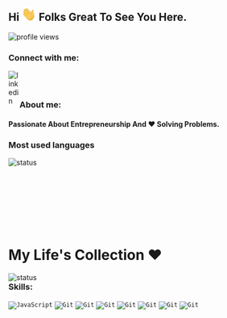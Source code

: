 ## Hi  <img src="https://github.com/Yeroshenko/Yeroshenko/blob/master/Hi.gif" width="29px">  Folks Great To See You Here.

<img src="https://gpvc.arturio.dev/shivamguys" alt="profile views">  

### Connect with me:
[<img align="left" alt="linkedin" width="22px" src="https://image.flaticon.com/icons/svg/174/174857.svg" />][linkedin]


[linkedin]: https://www.linkedin.com/in/iamshivampandey/



<br />	
<br />	

### About me:
#### Passionate About Entrepreneurship And ❤️ Solving Problems.


### Most used languages	
<img align="left" alt="status" display="block" src="https://github-readme-stats.vercel.app/api/top-langs/?username=shivamguys&layout=compact" />


<br />	
<br />	
<br />	
<br />	

<br />	
<br />	
<br />	
<br />	


#  My Life's Collection ❤️	
<img align="left" width="500px" alt="status" display="block" src="https://quickchart.io/chart?bkg=white&c={%20type:%20%27bar%27,%20data:%20{%20labels:%20[%27VueJs%27,%20%27Python%27,%20%27DevOps%27,%20%27Flask%27,%27Data%20Architect%27,%27Javascript%27,%27UX%20Developer%27],%20datasets:%20[{%20label:%20%27Developer%20Skills%27,%20data:%20[80,%20100,%2075,%2080,80,85,80],%20backgroundColor:%20%27orange%27,%20}]%20},%20options:%20{%20title:%20{%20display:%20true,%20text:%20%27Shivam%20Pandey%20:-)%27,%20fontColor:%20%27orange%27,%20fontSize:%2032,%20}},}" />


### Skills:

<code><img alt="JavaScript" width="40px" src="https://cdn.worldvectorlogo.com/logos/javascript.svg" /></code>
<code><img alt="Git" width="40px" src="https://cdn.worldvectorlogo.com/logos/git-icon.svg" /></code>
<code><img alt="Git" width="40px" src="https://cdn.worldvectorlogo.com/logos/python-5.svg" /></code>
<code><img alt="Git" width="40px" src="https://cdn.worldvectorlogo.com/logos/vue-js-1.svg" /></code>
<code><img alt="Git" width="40px" src="https://cdn.worldvectorlogo.com/logos/flask.svg" /></code>
<code><img alt="Git" width="40px" src="https://cdn.worldvectorlogo.com/logos/aws-2.svg" /></code>
<code><img alt="Git" width="40px" src="https://cdn.worldvectorlogo.com/logos/mysql-7.svg" /></code>
<code><img alt="Git" width="40px" src="https://cdn.worldvectorlogo.com/logos/linux-tux-1.svg" /></code>











<!--
**shivamguys/shivamguys** is a ✨ _special_ ✨ repository because its `README.md` (this file) appears on your GitHub profile.

Here are some ideas to get you started:

-  ...
- 🌱 I’m currently learning ...
- 👯 I’m looking to collaborate on ...
- 🤔 I’m looking for help with ...
- 💬 Ask me about ...
- 📫 How to reach me: ...
- 😄 Pronouns: ...
- ⚡ Fun fact: ...
-->
